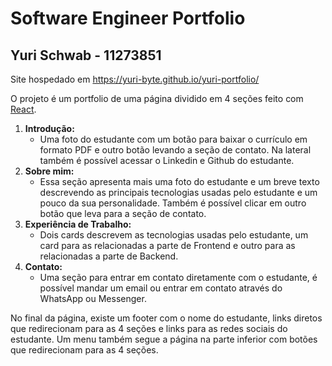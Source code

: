 ﻿# Software Engineer Portfolio

## Yuri Schwab - 11273851

Site hospedado em https://yuri-byte.github.io/yuri-portfolio/

O projeto é um portfolio de uma página dividido em 4 seções feito com [React](https://pt-br.reactjs.org/).
1. **Introdução:**
	* Uma foto do estudante com um botão para baixar o currículo em formato PDF e outro botão levando a seção de contato. Na lateral também é possível acessar o Linkedin e Github do estudante.
2. **Sobre mim:**
	- Essa seção apresenta mais uma foto do estudante e um breve texto descrevendo as principais tecnologias usadas pelo estudante e um pouco da sua personalidade. Também é possível clicar em outro botão que leva para a seção de contato.
3. **Experiência de Trabalho:**
	- Dois cards descrevem as tecnologias usadas pelo estudante, um card para as relacionadas a parte de Frontend e outro para as relacionadas a parte de Backend.
4. **Contato:**
	- Uma seção para entrar em contato diretamente com o estudante, é possível mandar um email ou entrar em contato através do WhatsApp ou Messenger.

No final da página, existe um footer com o nome do estudante, links diretos que redirecionam para as 4 seções e links para as redes sociais do estudante.
Um menu também segue a página na parte inferior com botões que redirecionam para as 4 seções.
